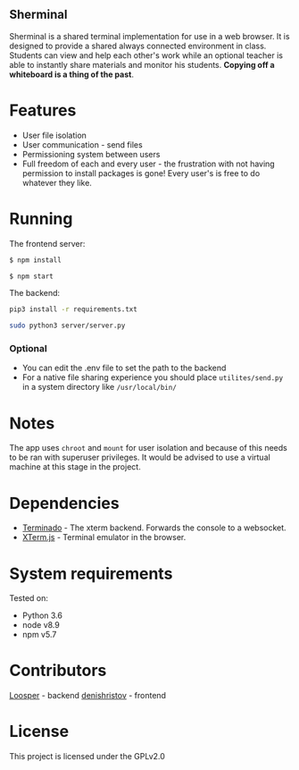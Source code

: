## Sherminal
Sherminal is a shared terminal implementation for use in a web browser. It is designed to provide a shared always connected environment in class. Students can view and help each other's work while an optional teacher is able to instantly share materials and monitor his students. __Copying off a whiteboard is a thing of the past__.

<!-- expand this -->
# Features
* User file isolation
* User communication - send files
* Permissioning system between users
* Full freedom of each and every user - the frustration with not having permission to install packages is gone! Every user's is free to do whatever they like.

# Running
The frontend server:

```sh
$ npm install
```
```sh
$ npm start
```

The backend:
```sh
pip3 install -r requirements.txt
```
```sh
sudo python3 server/server.py
```

### Optional
* You can edit the .env file to set the path to the backend
* For a native file sharing experience you should place `utilites/send.py` in a system directory like `/usr/local/bin/`

# Notes
The app uses `chroot` and `mount` for user isolation and because of this needs to be ran with superuser privileges. It would be advised to use a virtual machine at this stage in the project.

# Dependencies
* [Terminado](https://github.com/jupyter/terminado) - The xterm backend. Forwards the console to a websocket.
* [XTerm.js](https://github.com/xtermjs/xterm.js) - Terminal emulator in the browser.


# System requirements
Tested on:

* Python 3.6
* node v8.9
* npm v5.7

# Contributors
[Loosper](https://github.com/loosper) - backend
[denishristov](https://github.com/denishristov) - frontend

# License
This project is licensed under the GPLv2.0
